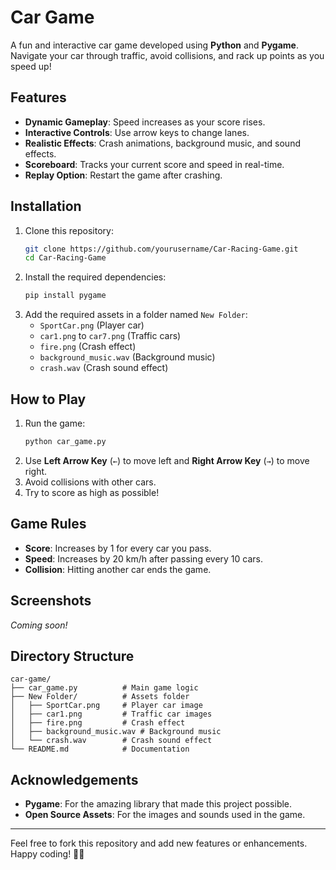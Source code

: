 # Car Game

A fun and interactive car game developed using **Python** and **Pygame**. Navigate your car through traffic, avoid collisions, and rack up points as you speed up!

## Features

- **Dynamic Gameplay**: Speed increases as your score rises.
- **Interactive Controls**: Use arrow keys to change lanes.
- **Realistic Effects**: Crash animations, background music, and sound effects.
- **Scoreboard**: Tracks your current score and speed in real-time.
- **Replay Option**: Restart the game after crashing.

## Installation

1. Clone this repository:
   ```bash
   git clone https://github.com/yourusername/Car-Racing-Game.git
   cd Car-Racing-Game
   ```
2. Install the required dependencies:
   ```bash
   pip install pygame
   ```
3. Add the required assets in a folder named `New Folder`:
   - `SportCar.png` (Player car)
   - `car1.png` to `car7.png` (Traffic cars)
   - `fire.png` (Crash effect)
   - `background_music.wav` (Background music)
   - `crash.wav` (Crash sound effect)

## How to Play

1. Run the game:
   ```bash
   python car_game.py
   ```
2. Use **Left Arrow Key** (`←`) to move left and **Right Arrow Key** (`→`) to move right.
3. Avoid collisions with other cars.
4. Try to score as high as possible!

## Game Rules

- **Score**: Increases by 1 for every car you pass.
- **Speed**: Increases by 20 km/h after passing every 10 cars.
- **Collision**: Hitting another car ends the game.

## Screenshots

*Coming soon!*

## Directory Structure

```
car-game/
├── car_game.py          # Main game logic
├── New Folder/          # Assets folder
│   ├── SportCar.png     # Player car image
│   ├── car1.png         # Traffic car images
│   ├── fire.png         # Crash effect
│   ├── background_music.wav # Background music
│   └── crash.wav        # Crash sound effect
└── README.md            # Documentation
```

## Acknowledgements

- **Pygame**: For the amazing library that made this project possible.
- **Open Source Assets**: For the images and sounds used in the game.

---

Feel free to fork this repository and add new features or enhancements. Happy coding! 🚗💨
